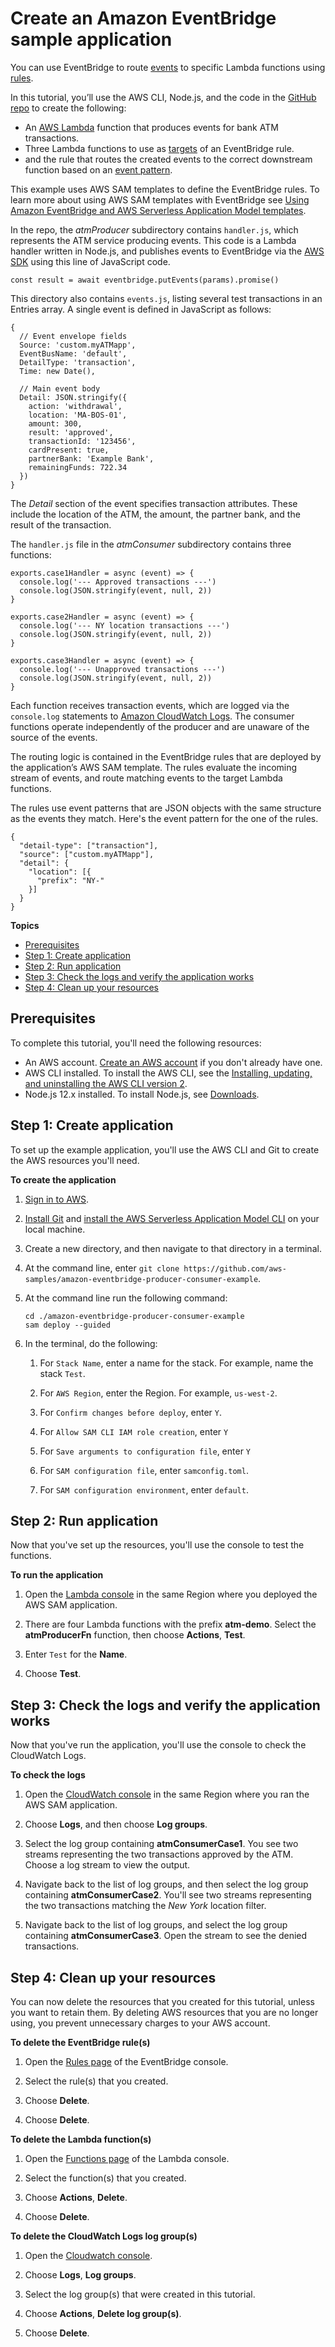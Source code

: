 # Create an Amazon EventBridge sample application<a name="eb-tutorial-get-started"></a>

You can use EventBridge to route [events](eb-events.md) to specific Lambda functions using [rules](eb-rules.md)\.

In this tutorial, you’ll use the AWS CLI, Node\.js, and the code in the [ GitHub repo](https://github.com/aws-samples/amazon-eventbridge-producer-consumer-example) to create the following:
+ An [AWS Lambda](https://docs.aws.amazon.com/lambda/latest/dg/welcome.html) function that produces events for bank ATM transactions\.
+ Three Lambda functions to use as [targets](eb-targets.md) of an EventBridge rule\.
+ and the rule that routes the created events to the correct downstream function based on an [event pattern](eb-event-patterns.md)\.

This example uses AWS SAM templates to define the EventBridge rules\. To learn more about using AWS SAM templates with EventBridge see [Using Amazon EventBridge and AWS Serverless Application Model templates](eb-use-sam.md)\.

In the repo, the *atmProducer* subdirectory contains `handler.js`, which represents the ATM service producing events\. This code is a Lambda handler written in Node\.js, and publishes events to EventBridge via the [AWS SDK](https://www.npmjs.com/package/aws-sdk) using this line of JavaScript code\.

```
const result = await eventbridge.putEvents(params).promise()
```

This directory also contains `events.js`, listing several test transactions in an Entries array\. A single event is defined in JavaScript as follows:

```
{
  // Event envelope fields
  Source: 'custom.myATMapp',
  EventBusName: 'default',
  DetailType: 'transaction',
  Time: new Date(),

  // Main event body
  Detail: JSON.stringify({
    action: 'withdrawal',
    location: 'MA-BOS-01',
    amount: 300,
    result: 'approved',
    transactionId: '123456',
    cardPresent: true,
    partnerBank: 'Example Bank',
    remainingFunds: 722.34
  })
}
```

The *Detail* section of the event specifies transaction attributes\. These include the location of the ATM, the amount, the partner bank, and the result of the transaction\.

The `handler.js` file in the *atmConsumer* subdirectory contains three functions:

```
exports.case1Handler = async (event) => {
  console.log('--- Approved transactions ---')
  console.log(JSON.stringify(event, null, 2))
}

exports.case2Handler = async (event) => {
  console.log('--- NY location transactions ---')
  console.log(JSON.stringify(event, null, 2))
}

exports.case3Handler = async (event) => {
  console.log('--- Unapproved transactions ---')
  console.log(JSON.stringify(event, null, 2))
}
```

Each function receives transaction events, which are logged via the `console.log` statements to [Amazon CloudWatch Logs](https://docs.aws.amazon.com/AmazonCloudWatch/latest/DeveloperGuide/WhatIsCloudWatchLogs.html)\. The consumer functions operate independently of the producer and are unaware of the source of the events\.

The routing logic is contained in the EventBridge rules that are deployed by the application’s AWS SAM template\. The rules evaluate the incoming stream of events, and route matching events to the target Lambda functions\.

The rules use event patterns that are JSON objects with the same structure as the events they match\. Here's the event pattern for the one of the rules\.

```
{
  "detail-type": ["transaction"],
  "source": ["custom.myATMapp"],
  "detail": {
    "location": [{
      "prefix": "NY-"
    }]
  }
}
```

**Topics**
+ [Prerequisites](#eb-gs-prereqs)
+ [Step 1: Create application](#eb-gs-create-application)
+ [Step 2: Run application](#eb-gs-run-application)
+ [Step 3: Check the logs and verify the application works](#eb-gs-check-logs)
+ [Step 4: Clean up your resources](#cleanup)

## Prerequisites<a name="eb-gs-prereqs"></a>

To complete this tutorial, you'll need the following resources:
+ An AWS account\. [Create an AWS account](https://portal.aws.amazon.com/gp/aws/developer/registration/index.html) if you don't already have one\.
+ AWS CLI installed\. To install the AWS CLI, see the [Installing, updating, and uninstalling the AWS CLI version 2](https://docs.aws.amazon.com/cli/latest/userguide/install-cliv2.html)\.
+ Node\.js 12\.x installed\. To install Node\.js, see [ Downloads](https://nodejs.org/en/download/)\.

## Step 1: Create application<a name="eb-gs-create-application"></a>

To set up the example application, you'll use the AWS CLI and Git to create the AWS resources you'll need\.

**To create the application**

1. [Sign in to AWS](https://console.aws.amazon.com/console/home)\.

1. [Install Git](https://git-scm.com/book/en/v2/Getting-Started-Installing-Git) and [install the AWS Serverless Application Model CLI](https://docs.aws.amazon.com/serverless-application-model/latest/developerguide/serverless-sam-cli-install.html) on your local machine\.

1. Create a new directory, and then navigate to that directory in a terminal\.

1. At the command line, enter `git clone https://github.com/aws-samples/amazon-eventbridge-producer-consumer-example`\.

1. At the command line run the following command:

   ```
   cd ./amazon-eventbridge-producer-consumer-example
   sam deploy --guided
   ```

1. In the terminal, do the following:

   1. For `Stack Name`, enter a name for the stack\. For example, name the stack `Test`\.

   1. For `AWS Region`, enter the Region\. For example, `us-west-2`\.

   1. For `Confirm changes before deploy`, enter `Y`\.

   1. For `Allow SAM CLI IAM role creation`, enter `Y`

   1. For `Save arguments to configuration file`, enter `Y`

   1. For `SAM configuration file`, enter `samconfig.toml`\.

   1. For `SAM configuration environment`, enter `default`\.

## Step 2: Run application<a name="eb-gs-run-application"></a>

Now that you've set up the resources, you'll use the console to test the functions\.

**To run the application**

1. Open the [Lambda console](https://console.aws.amazon.com/lambda/) in the same Region where you deployed the AWS SAM application\.

1. There are four Lambda functions with the prefix **atm\-demo**\. Select the **atmProducerFn** function, then choose **Actions**, **Test**\.

1. Enter `Test` for the **Name**\.

1. Choose **Test**\.

## Step 3: Check the logs and verify the application works<a name="eb-gs-check-logs"></a>

Now that you've run the application, you'll use the console to check the CloudWatch Logs\.

**To check the logs**

1. Open the [CloudWatch console](https://console.aws.amazon.com/cloudwatch/) in the same Region where you ran the AWS SAM application\.

1. Choose **Logs**, and then choose **Log groups**\.

1. Select the log group containing **atmConsumerCase1**\. You see two streams representing the two transactions approved by the ATM\. Choose a log stream to view the output\.

1. Navigate back to the list of log groups, and then select the log group containing **atmConsumerCase2**\. You'll see two streams representing the two transactions matching the *New York* location filter\.

1. Navigate back to the list of log groups, and select the log group containing **atmConsumerCase3**\. Open the stream to see the denied transactions\.

## Step 4: Clean up your resources<a name="cleanup"></a>

You can now delete the resources that you created for this tutorial, unless you want to retain them\. By deleting AWS resources that you are no longer using, you prevent unnecessary charges to your AWS account\.

**To delete the EventBridge rule\(s\)**

1. Open the [Rules page](https://console.aws.amazon.com/events/home#/rules) of the EventBridge console\.

1. Select the rule\(s\) that you created\.

1. Choose **Delete**\.

1. Choose **Delete**\.

**To delete the Lambda function\(s\)**

1. Open the [Functions page](https://console.aws.amazon.com/lambda/home#/functions) of the Lambda console\.

1. Select the function\(s\) that you created\.

1. Choose **Actions**, **Delete**\.

1. Choose **Delete**\.

**To delete the CloudWatch Logs log group\(s\)**

1. Open the [Cloudwatch console](https://console.aws.amazon.com/Cloudwatch/home)\.

1. Choose **Logs**, **Log groups**\.

1. Select the log group\(s\) that were created in this tutorial\.

1. Choose **Actions**, **Delete log group\(s\)**\.

1. Choose **Delete**\.